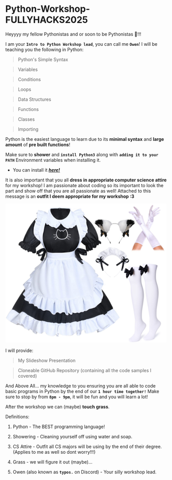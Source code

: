 # Python-Workshop-FULLYHACKS2025

Heyyyy my fellow Pythonistas and or soon to be Pythonistas 💖!!!

I am your **`Intro to Python Workshop lead`**, you can call me **`Owen`**!
I will be teaching you the following in Python:

> Python's Simple Syntax

> Variables

> Conditions

> Loops

> Data Structures

> Functions

> Classes

> Importing

Python is the easiest language to learn due to its **minimal syntax** and **large amount** of **pre built functions**!

Make sure to **shower** and **`install Python3`** along with **`adding it to your PATH`** Environment variables when installing it.
* You can install it [***__here!__***](https://www.python.org/downloads)

It is also important that you all **dress in appropriate computer science attire** for my workshop! I am passionate about coding so its important to look the part and show off that you are all passionate as well! Attached to this message is an **outfit I deem appropriate for my workshop :3**

![alt text](assets/CS_Attire.jpg)

I will provide:
> My Slideshow Presentation

> Cloneable GitHub Repository (containing all the code samples I covered)

And Above All... my knowledge to you ensuring you are all able to code basic programs in Python by the end of our **`1 hour time together!`** Make sure to stop by from **`8pm - 9pm`**, it will be fun and you will learn a lot!

After the workshop we can (maybe) **touch grass**.

Definitions:

1. Python - The BEST programming language!

2. Showering - Cleaning yourself off using water and soap.

3. CS Attire - Outfit all CS majors will be using by the end of their degree. (Applies to me as well so dont worry!!!)

4. Grass - we will figure it out (maybe)...

5. Owen (also known as **`typos.`** on Discord) - Your silly workshop lead.
